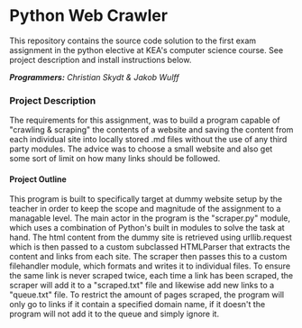 # Python Web Crawler

This repository contains the source code solution to the first exam assignment in the python elective at KEA's computer science course. See project description and install instructions below.  

***Programmers:*** *Christian Skydt & Jakob Wulff*


### Project Description
The requirements for this assignment, was to build a program capable of "crawling & scraping" the contents of a website and saving the content from each individual site into locally stored .md files without the use of any third party modules. The advice was to choose a small website and also get some sort of limit on how many links should be followed.

#### Project Outline
This program is built to specifically target at dummy website setup by the teacher in order to keep the scope and magnitude of the assignment to a managable level. 
The main actor in the program is the "scraper.py" module, which uses a combination of Python's built in modules to solve the task at hand. The html content from the dummy site is retrieved using urllib.request which is then passed to a custom subclassed HTMLParser that extracts the content and links from each site. The scraper then passes this to a custom filehandler module, which formats and writes it to individual files. To ensure the same link is never scraped twice, each time a link has been scraped, the scraper will add it to a "scraped.txt" file and likewise add new links to a "queue.txt" file. To restrict the amount of pages scraped, the program will only go to links if it contain a specified domain name, if it doesn't the program will not add it to the queue and simply ignore it.
